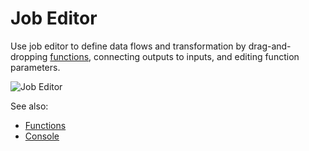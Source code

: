 <!-- TITLE: Job editor -->
<!-- SUBTITLE: -->

# Job Editor

Use job editor to define data flows and transformation by drag-and-dropping
[functions](../datagrok/functions/function.md), connecting outputs to inputs, and editing function parameters.

![Job Editor](../uploads/features/recipe-editor.png "Job Editor")

See also:

* [Functions](../datagrok/functions/function.md)
* [Console](../datagrok/navigation.md#console)
